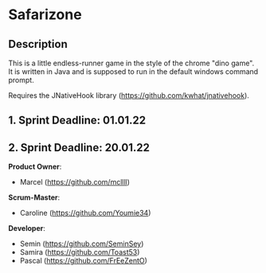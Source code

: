 # Safarizone
## Description
This is a little endless-runner game in the style of the chrome "dino game".
It is written in Java and is supposed to run in the default windows command prompt.

Requires the JNativeHook library (https://github.com/kwhat/jnativehook).

## 1. Sprint Deadline: 01.01.22 
## 2. Sprint Deadline: 20.01.22

**Product Owner**:

- Marcel (https://github.com/mcllll)

**Scrum-Master**: 

- Caroline (https://github.com/Youmie34) 

**Developer**: 

- Semin (https://github.com/SeminSey)
- Samira (https://github.com/Toast53)
- Pascal (https://github.com/FrEeZentO)

